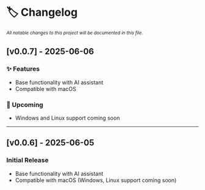 # 🏷️ Changelog

<sub><i>All notable changes to this project will be documented in this file.</i></sub>

<!-- CHANGELOG_ENTRY -->

## [v0.0.7] - 2025-06-06

### ✨ Features

- Base functionality with AI assistant
- Compatible with macOS

### 🚧 Upcoming

- Windows and Linux support coming soon

---

## [v0.0.6] - 2025-06-05

### Initial Release

- Base functionality with AI assistant
- Compatible with macOS (Windows, Linux support coming soon)

